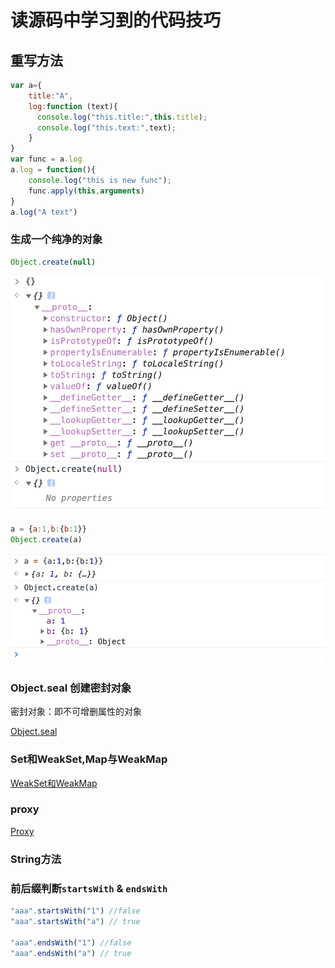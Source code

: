 # 读源码中学习到的代码技巧

## 重写方法
```javascript
var a={
    title:"A",
    log:function (text){
      console.log("this.title:",this.title);
      console.log("this.text:",text);
    }
}
var func = a.log
a.log = function(){
    console.log("this is new func");
    func.apply(this,arguments)
}
a.log("A text")
```
### 生成一个纯净的对象
```javascript
Object.create(null)
```
![对比图](./image/objectPropperties.png)
```javascript
a = {a:1,b:{b:1}}
Object.create(a)
```
![Object创建图](./image/objectCreate.png)

### Object.seal 创建密封对象

密封对象：即不可增删属性的对象

[Object.seal](https://developer.mozilla.org/zh-CN/docs/Web/JavaScript/Reference/Global_Objects/Object/seal)

### Set和WeakSet,Map与WeakMap

[WeakSet和WeakMap](http://es6.ruanyifeng.com/#docs/set-map#WeakSet)

### proxy

[Proxy](https://www.jianshu.com/p/4a5eca0536c3)

### String方法
### 前后缀判断`startsWith` & `endsWith`
```javascript
"aaa".startsWith("1") //false
"aaa".startsWith("a") // true

"aaa".endsWith("1") //false
"aaa".endsWith("a") // true

```
